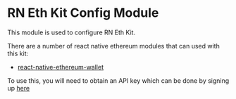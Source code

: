 # RN Eth Kit Config Module

This module is used to configure RN Eth Kit.

There are a number of react native ethereum modules that can used with this kit:

* [react-native-ethereum-wallet](https://modules.deco.network/chris/react-native-ethereum-wallet)

To use this, you will need to obtain an API key which can be done by signing up [here](https://app.sdkd.co)